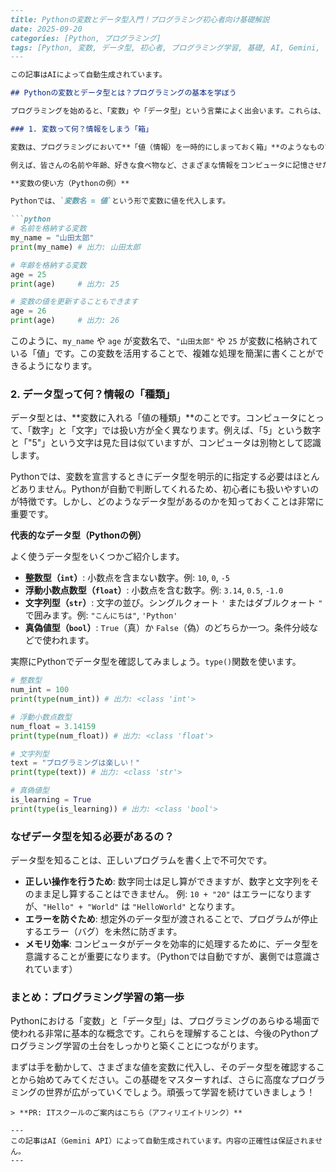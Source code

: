 ```markdown
---
title: Pythonの変数とデータ型入門！プログラミング初心者向け基礎解説
date: 2025-09-20
categories: [Python, プログラミング]
tags: [Python, 変数, データ型, 初心者, プログラミング学習, 基礎, AI, Gemini, 自動生成]
---

この記事はAIによって自動生成されています。

## Pythonの変数とデータ型とは？プログラミングの基本を学ぼう

プログラミングを始めると、「変数」や「データ型」という言葉によく出会います。これらは、Pythonに限らずどんなプログラミング言語でも非常に大切な基礎知識です。IT学習の第一歩として、この二つの概念をしっかり理解していきましょう。まるで情報を整理する引き出しのようなものです。この記事では、プログラミング初心者の方向けに、Pythonの変数とデータ型について分かりやすく解説します。

### 1. 変数って何？情報をしまう「箱」

変数は、プログラミングにおいて**「値（情報）を一時的にしまっておく箱」**のようなものです。この箱には名前（変数の名前）を付けて、後から中身を取り出したり、新しい中身に入れ替えたりすることができます。

例えば、皆さんの名前や年齢、好きな食べ物など、さまざまな情報をコンピュータに記憶させたいときに、変数が活躍します。

**変数の使い方（Pythonの例）**

Pythonでは、`変数名 = 値`という形で変数に値を代入します。

```python
# 名前を格納する変数
my_name = "山田太郎"
print(my_name) # 出力: 山田太郎

# 年齢を格納する変数
age = 25
print(age)     # 出力: 25

# 変数の値を更新することもできます
age = 26
print(age)     # 出力: 26
```

このように、`my_name` や `age` が変数名で、`"山田太郎"` や `25` が変数に格納されている「値」です。この変数を活用することで、複雑な処理を簡潔に書くことができるようになります。

### 2. データ型って何？情報の「種類」

データ型とは、**変数に入れる「値の種類」**のことです。コンピュータにとって、「数字」と「文字」では扱い方が全く異なります。例えば、「5」という数字と「"5"」という文字は見た目は似ていますが、コンピュータは別物として認識します。

Pythonでは、変数を宣言するときにデータ型を明示的に指定する必要はほとんどありません。Pythonが自動で判断してくれるため、初心者にも扱いやすいのが特徴です。しかし、どのようなデータ型があるのかを知っておくことは非常に重要です。

**代表的なデータ型（Pythonの例）**

よく使うデータ型をいくつかご紹介します。

*   **整数型（`int`）**: 小数点を含まない数字。例: `10`, `0`, `-5`
*   **浮動小数点数型（`float`）**: 小数点を含む数字。例: `3.14`, `0.5`, `-1.0`
*   **文字列型（`str`）**: 文字の並び。シングルクォート `'` またはダブルクォート `"` で囲みます。例: `"こんにちは"`, `'Python'`
*   **真偽値型（`bool`）**: `True`（真）か `False`（偽）のどちらか一つ。条件分岐などで使われます。

実際にPythonでデータ型を確認してみましょう。`type()`関数を使います。

```python
# 整数型
num_int = 100
print(type(num_int)) # 出力: <class 'int'>

# 浮動小数点数型
num_float = 3.14159
print(type(num_float)) # 出力: <class 'float'>

# 文字列型
text = "プログラミングは楽しい！"
print(type(text)) # 出力: <class 'str'>

# 真偽値型
is_learning = True
print(type(is_learning)) # 出力: <class 'bool'>
```

### なぜデータ型を知る必要があるの？

データ型を知ることは、正しいプログラムを書く上で不可欠です。

*   **正しい操作を行うため**: 数字同士は足し算ができますが、数字と文字列をそのまま足し算することはできません。
    例: `10 + "20"` はエラーになりますが、`"Hello" + "World"` は `"HelloWorld"` となります。
*   **エラーを防ぐため**: 想定外のデータ型が渡されることで、プログラムが停止するエラー（バグ）を未然に防ぎます。
*   **メモリ効率**: コンピュータがデータを効率的に処理するために、データ型を意識することが重要になります。（Pythonでは自動ですが、裏側では意識されています）

### まとめ：プログラミング学習の第一歩

Pythonにおける「変数」と「データ型」は、プログラミングのあらゆる場面で使われる非常に基本的な概念です。これらを理解することは、今後のPythonプログラミング学習の土台をしっかりと築くことにつながります。

まずは手を動かして、さまざまな値を変数に代入し、そのデータ型を確認することから始めてみてください。この基礎をマスターすれば、さらに高度なプログラミングの世界が広がっていくでしょう。頑張って学習を続けていきましょう！
```
> **PR: ITスクールのご案内はこちら（アフィリエイトリンク）**

---
この記事はAI（Gemini API）によって自動生成されています。内容の正確性は保証されません。
---
